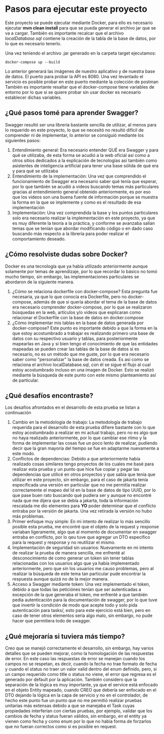 # Pasos para ejecutar este proyecto
Este proyecto se puede ejecutar mediante Docker, para ello es necesario ejecutar **mvn clean install** para que 
se pueda generar el archivo jar que se va a cargar.
También es importante recalcar que el archivo *localDatabase.sql* contiene la creación
de la tabla de la base de datos, por lo que es necesario tenerlo.

Una vez teniendo el archivo .jar generado en la carpeta target ejecutamos:
```
docker-compose up --build
```

Lo anterior generará las imágenes de nuestro aplicativo y de nuestra base de datos. 
El puerto para probar la API es 8080.
Una vez levantado el servicio es posible probar en este puerto mediante la colección de postman 
También es importante resaltar que el docker-compose tiene variables de entorno por lo que si se quiere probar sin usar docker es necesario establecer dichas variables.


## ¿Qué pasos tomé para aprender Swagger?
Swagger resultó ser una librería bastante sencilla de utilizar, al menos para lo requerido en este proyecto, lo que se
necesitó no resultó difícil de comprender ni de implementar, lo anterior se consiguió mediante los siguientes pasos:
1. Entendimiento general: Era necesario entender QUÉ era Swagger y para qué se utilizaba, de esta forma se acudió a la web oficial así como a otros sitios dedicados a la explicación de tecnologías así también como asistentes de inteligencia artificial para tener una base sólida de qué era y para qué se utilizaba
2. Entendimiento de la implementación: Una vez que comprendido el funcionamiento de Swagger era necesario saber qué tenía que esperar, por lo que también se acudió a videos buscando temas más particulares gracias al entendimiento general obtenido anteriormente, es por eso que los videos son una buena fuente de información porque se muestra la forma en la que se implemente y como es el resultado de esa implementación
3. Implementación: Una vez comprendida la base y los puntos particulares solo era necesario realizar la implementación en este proyecto, ya que es muy diferente la teoría a la práctica, y conforme se avanzaba salían temas que se tenían que abordar modificando código o en dado caso buscando más respecto a la librería para poder realizar el comportamiento deseado.

## ¿Cómo resolviste dudas sobre Docker?
Docker es una tecnología que ya había utilizado anteriormente aunque solamente por temas de aprendizaje, por lo que recordar lo básico no tomó mucho tiempo, sin embargo, las implementaciones particulares se abordaron de la siguiente manera.
1. ¿Cómo se relaciona dockerfile con docker-compose? Esta pregunta fue necesaria, ya que lo que conocía era Dockerfile, pero no docker-compose, además de que si quería abordar el tema de la base de datos era necesario comprender docker-compose, por lo que se realizaron búsquedas en la web, artículos y/o videos que explicaran como relacionar el Dockerfile con la base de datos en docker.compose
2. ¿Cómo implementar mis tablas en la base de datos generada por docker-compose? Este punto es importante debido a que la forma en la que estoy acostumbrado a trabajar es realizando primero una base de datos con su respectivo usuario y tablas, para posteriormente mapearlas en Java y si bien tengo el conocimiento de que las entidades mapeadas se pueden crear las tablas de la base de datos si es necesario, no es un método que me guste, por lo que era necesario saber como "personalizar" la base de datos creada. Es así como se relaciona el archivo localDatabase.sql, con él se sigue el flujo al cual estoy acostumbrado incluso en una imagen de Docker. Esto se realizó mediante la búsqueda de este punto con este mismo planteamiento así de particular.

## ¿Qué desafíos encontraste?
Los desafíos afrontados en el desarrollo de esta prueba se listan a continuación
1. Cambio en la metodología de trabajo: La metodología de trabajo requerida para el desarrollo de esta prueba difiere bastante con lo que estoy acostumbrado a realizar en mi actual trabajo, pero no es algo que no haya realizado anteriormente, por lo que cambiar ese ritmo y la forma de implementar las cosas fue un poco lento de realizar, pudiendo decir que la gran mayoría del tiempo se fue en adaptarme nuevamente a este modo.
2. Conflictos de dependencias: Debido a que anteriormente había realizado cosas similares tengo proyectos de los cuales me basé para realizar esta prueba y un punto que hice fue copiar y pegar las dependencias que utilicé en otros proyectos y que sabía que tenía que utilizar en este proyecto, sin embargo, para el caso de jakarta tenía especificada una versión en particular que no me permitía realizar correctamente el mapeo del Id en la base de datos de tipo UUID, por lo que pase buen rato buscando qué pudiera ser y aunque no encontré nada que me dijera que se debía a jakarta, toda la información rescatada me dio elementes para **YO** poder determinar que el conflicto entraba por la versión de jakarta. Una vez retirada la versión no hubo más problemas.
3. Primer enfoque muy simple: En mi intento de realizar lo más sencillo posible esta prueba, me encontré que el objeto de la request y response variaban ligeramente, algo que al momento de documentar en swagger entraba en conflicto, por lo qeu tuve que agregar un DTO específico para la request y response y no reutilizar el mismo.
4. Implementación de seguridad sin usuarios: Nuevamente en mi intento de realizar la prueba de manera sencilla, me enfrenté al desconocimiento de como generar un token sin tener tablas relacionadas con los usuarios algo que ya había implementado anteriormente, pero que sin los usuarios me causo problemas, pero al realizar la búsqueda de este tema tan particular pude encontrar la respuesta aunque quizá no de la mejor manera.
5. Acceso a Swagger mediante token: Una vez implementado el token, debido a que todas las peticiónes tenían que ser autenticadas a excepción de la que generaba el token, me enfrenté a que también pedía autenticación para la documentación de swagger, por lo que tuve que invertir la condición de modo que acepte todo y solo pida autenticación para tasks/, esto para este ejercicio está bien, pero en caso de tener otros elementos sería algo malo, sin embargo, no pude hacer que permitiera todo de swagger.

## ¿Qué mejoraría si tuviera más tiempo?
Creo que se manejó correctamente el desarrollo, sin embargo, hay varios detalles que se pueden mejorar, como la homologación de las respuestas de error. En este caso las respuestas de error se manejan cuando los campos no se respetan, es decir, cuando la fecha no trae formato de fecha y cuando el status no traer un valor valid dentro del enum definido, pero, si un campo requerido como title o status no viene, el error que regresa es el generado por default por la aplicación. 
También considero que la separación de la lógica es muy importante, ya que el service está enfocado en el objeto Entity mapeado, cuando CREO que debería ser enfocado en el DTO dejando la lógica en la capa de servicio y no en el controlador, de hecho este punto fue un punto que no me permitió realizar pruebas unitarias más extensas debido a que se manejaba el Task cuyas propiedades interferían con ciertas pruebas, por ejemplo, validar que los cambios de fecha y status fueran válidos, sin embargo, en el entity ya vienen como fecha y como enum por lo que no había forma de forzarlos que no fueran correctos como si es posible en request.
